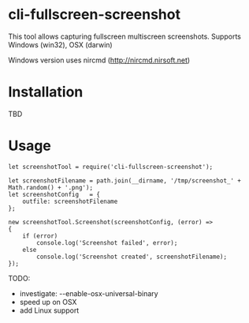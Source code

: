 cli-fullscreen-screenshot
=========================
This tool allows capturing fullscreen multiscreen screenshots.
Supports Windows (win32), OSX (darwin)

Windows version uses nircmd (http://nircmd.nirsoft.net)

Installation
============
TBD

Usage
=====
```
let screenshotTool = require('cli-fullscreen-screenshot');

let screenshotFilename = path.join(__dirname, '/tmp/screenshot_' + Math.random() + '.png');
let screenshotConfig   = {
    outfile: screenshotFilename
};

new screenshotTool.Screenshot(screenshotConfig, (error) =>
{
    if (error)
        console.log('Screenshot failed', error);
    else
        console.log('Screenshot created', screenshotFilename);
});
```

TODO: 
* investigate: --enable-osx-universal-binary
* speed up on OSX
* add Linux support
